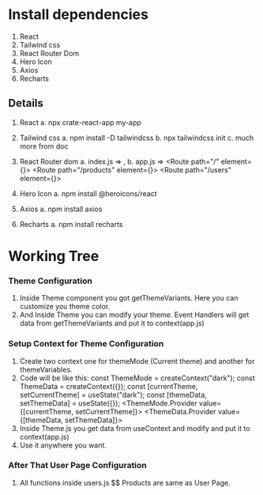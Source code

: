 # Install dependencies

1. React
2. Tailwind css
3. React Router Dom
4. Hero Icon
5. Axios
6. Recharts

## Details

1. React
   a. npx crate-react-app my-app
2. Tailwind css
   a. npm install -D tailwindcss
   b. npx tailwindcss init
   c. much more from doc
3. React Router dom
   a. index.js =>
   <BrowserRouter>
   <App />
   </BrowserRouter>,
   b. app.js =>
   <Routes>
   <Route path="/" element={<Home></Home>}></Route>
   <Route path="/products" element={<Products></Products>}></Route>
   <Route path="/users" element={<Users></Users>}></Route>
   </Routes>

4. Hero Icon
   a. npm install @heroicons/react
5. Axios
   a. npm install axios

6. Recharts
   a. npm install recharts

# Working Tree

### Theme Configuration

1. Inside Theme component you got getThemeVariants. Here you can customize you theme color.
2. And Inside Theme you can modify your theme. Event Handlers will get data from getThemeVariants and put it to context(app.js)

### Setup Context for Theme Configuration

1. Create two context one for themeMode (Current theme) and another for themeVariables.
2. Code will be like this:
   const ThemeMode = createContext("dark");
   const ThemeData = createContext({});
   const [currentTheme, setCurrentTheme] = useState("dark");
   const [themeData, setThemeData] = useState({});
   <ThemeMode.Provider value={[currentTheme, setCurrentTheme]}>
   <ThemeData.Provider value={[themeData, setThemeData]}>
3. Inside Theme.js you get data from useContext and modify and put it to context(app.js)
4. Use it anywhere you want.

### After That User Page Configuration

1. All functions inside users.js
   $$ Products are same as User Page.
